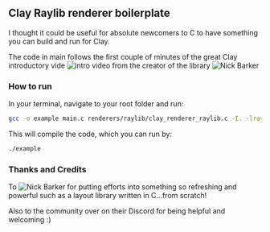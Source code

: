 ## Clay Raylib renderer boilerplate

I thought it could be useful for absolute newcomers to C to have something you can build and run for Clay.

The code in main follows the first couple of minutes of the great Clay introductory vide ![intro video](https://www.youtube.com/watch?v=DYWTw19_8r4) from the creator of the library ![Nick Barker](https://github.com/nicbarker/clay)

### How to run

In your terminal, navigate to your root folder and run:

```bash
gcc -o example main.c renderers/raylib/clay_renderer_raylib.c -I. -lraylib -lGL -lm -lpthread -ldl -lrt -lX11
```

This will compile the code, which you can run by:

```bash
./example
```

### Thanks and Credits

To ![Nick Barker](https://github.com/nicbarker/clay) for putting efforts into something so refreshing and powerful such as a layout library written in C...from scratch!

Also to the community over on their Discord for being helpful and welcoming :)
